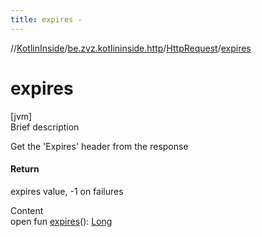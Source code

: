 ```yaml
---
title: expires -
---
```

//[KotlinInside](../../index.md)/[be.zvz.kotlininside.http](../index.md)/[HttpRequest](index.md)/[expires](expires.md)



# expires  
[jvm]  
Brief description  


Get the 'Expires' header from the response



#### Return  


expires value, -1 on failures

  
Content  
open fun [expires](expires.md)(): [Long](https://kotlinlang.org/api/latest/jvm/stdlib/kotlin/-long/index.html)  



